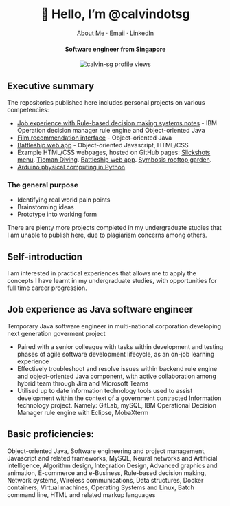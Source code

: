 <p align="center">
  <h1 align="center">👋 Hello, I’m @calvindotsg</h1>
</p>
<p align="center">
    <a href="https://calvin.sg">About Me</a>
    ·
    <a href="mailto:hello@calvin.sg">Email</a>
    ·
    <a href="https://www.linkedin.com/in/calvin-loh/">LinkedIn</a>
</p>
<p align="center">
  <h4 align="center">Software engineer from Singapore</h4>
</p>

<p align="center"> 
  <img align="center" src="https://komarev.com/ghpvc/?username=calvin-sg" alt="calvin-sg profile views" />
</p>

## Executive summary
The repositories published here includes personal projects on various competencies: 
- [Job experience with Rule-based decision making systems notes](https://github.com/calvin-sg/Rule-based_systems) - IBM Operation decision manager rule engine and Object-oriented Java
- [Film recommendation interface](https://github.com/calvin-sg/Film-recommendation-interface/) - Object-oriented Java
- [Battleship web app](https://battleship.calvin.sg/) - Object-oriented Javascript, HTML/CSS
- Example HTML/CSS webpages, hosted on GitHub pages: [Slickshots menu](https://slickshots.calvin.sg/). [Tioman Diving](https://diving.calvin.sg/). [Battleship web app](https://battleship.calvin.sg/). [Symbosis rooftop garden](https://garden.calvin.sg/).
- [Arduino physical computing in Python](https://github.com/calvin-sg/Arduino-projects/)

### The general purpose 
- Identifying real world pain points
- Brainstorming ideas
- Prototype into working form  

There are plenty more projects completed in my undergraduate studies that I am unable to publish here, due to plagiarism concerns among others.

## Self-introduction
I am interested in practical experiences that allows me to apply the concepts I have learnt in my undergraduate studies, with opportunities for full time career progression. 

## Job experience as Java software engineer
Temporary Java software engineer in multi-national corporation developing next generation goverment project
- Paired with a senior colleague with tasks within development and testing phases of agile software development lifecycle, as an on-job learning experience
- Effectively troubleshoot and resolve issues within backend rule engine and object-oriented Java component, with active collaboration among hybrid team through Jira and Microsoft Teams
- Utilised up to date information technology tools used to assist development within the context of a government contracted Information technology project. Namely: GitLab, mySQL, IBM Operational Decision Manager rule engine with Eclipse, MobaXterm

## Basic proficiencies:
Object-oriented Java, Software engineering and project management, Javascript and related frameworks, MySQL, Neural networks and Artificial intelligence, Algorithm design, Integration Design, Advanced graphics and animation, E-commerce and e-Business, Rule-based decision making, Network systems, Wireless communications, Data structures, Docker containers, Virtual machines, Operating Systems and Linux, Batch command line, HTML and related markup languages

<!---
- 💞️ I’m looking to collaborate on ...
- 📫 How to reach me ...
calvin-sg/calvin-sg is a ✨ special ✨ repository because its README.md (this file) appears on your GitHub profile.
You can click the Preview link to take a look at your changes.
--->
